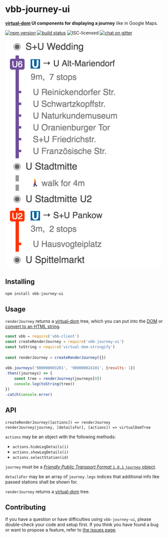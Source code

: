 # vbb-journey-ui

**[virtual-dom](https://github.com/Matt-Esch/virtual-dom) UI components for displaying a journey** like in Google Maps.

[![npm version](https://img.shields.io/npm/v/vbb-journey-ui.svg)](https://www.npmjs.com/package/vbb-journey-ui)
[![build status](https://img.shields.io/travis/derhuerst/vbb-journey-ui.svg)](https://travis-ci.org/derhuerst/vbb-journey-ui)
![ISC-licensed](https://img.shields.io/github/license/derhuerst/vbb-journey-ui.svg)
[![chat on gitter](https://badges.gitter.im/derhuerst.svg)](https://gitter.im/derhuerst)

![screenshot of vbb-journey-ui](screenshot.png)


## Installing

```shell
npm install vbb-journey-ui
```


## Usage

`renderJourney` returns a [virtual-dom](https://github.com/Matt-Esch/virtual-dom) tree, which you can put into the [DOM](https://developer.mozilla.org/en-US/docs/Web/API/Document_Object_Model/Introduction) or [convert to an HTML string](https://www.npmjs.com/package/virtual-dom-stringify).

```js
const vbb = require('vbb-client')
const createRenderJourney = require('vbb-journey-ui')
const toString = require('virtual-dom-stringify')

const renderJourney = createRenderJourney({})

vbb.journeys('900000003201', '900000024101', {results: 1})
.then((journeys) => {
	const tree = renderJourney(journeys[0])
	console.log(toString(tree))
})
.catch(console.error)
```

## API

```
createRenderJourney([actions]) => renderJourney
renderJourney(journey, [detailsFor], [actions]) => virtualDomTree
```

`actions` may be an object with the following methods:

- `actions.hideLegDetails(i)`
- `actions.showLegDetails(i)`
- `actions.selectStation(id)`

`journey` must be a [*Friendly Public Transport Format* `1.0.1` `journey` object](https://github.com/public-transport/friendly-public-transport-format/blob/1.0.1/spec/readme.md#journey).

`detailsFor` may be an array of `journey.legs` indices that additional info like passed stations shall be shown for.

`renderJourney` returns a [virtual-dom](https://github.com/Matt-Esch/virtual-dom) tree.


## Contributing

If you have a question or have difficulties using `vbb-journey-ui`, please double-check your code and setup first. If you think you have found a bug or want to propose a feature, refer to [the issues page](https://github.com/derhuerst/vbb-journey-ui/issues).
